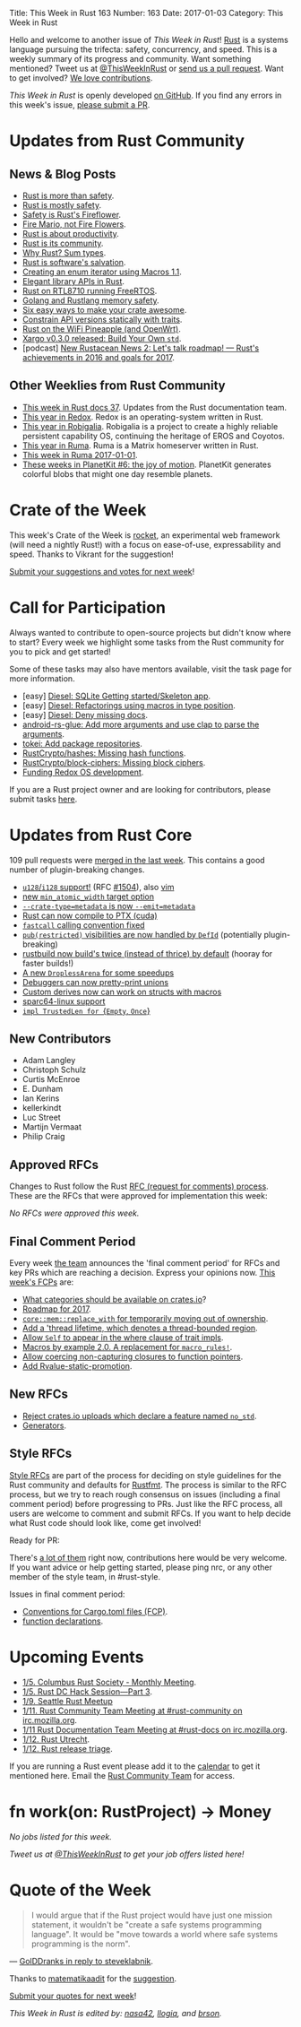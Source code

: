 Title: This Week in Rust 163
Number: 163
Date: 2017-01-03
Category: This Week in Rust

Hello and welcome to another issue of *This Week in Rust*!
[Rust](http://rust-lang.org) is a systems language pursuing the trifecta: safety, concurrency, and speed.
This is a weekly summary of its progress and community.
Want something mentioned? Tweet us at [@ThisWeekInRust](https://twitter.com/ThisWeekInRust) or [send us a pull request](https://github.com/cmr/this-week-in-rust).
Want to get involved? [We love contributions](https://github.com/rust-lang/rust/blob/master/CONTRIBUTING.md).

*This Week in Rust* is openly developed [on GitHub](https://github.com/cmr/this-week-in-rust).
If you find any errors in this week's issue, [please submit a PR](https://github.com/cmr/this-week-in-rust/pulls).


# Updates from Rust Community

## News & Blog Posts

* [Rust is more than safety](http://words.steveklabnik.com/rust-is-more-than-safety).
* [Rust is mostly safety](https://graydon2.dreamwidth.org/247406.html).
* [Safety is Rust's Fireflower](https://thefeedbackloop.xyz/safety-is-rusts-fireflower/).
* [Fire Mario, not Fire Flowers](http://words.steveklabnik.com/fire-mario-not-fire-flowers).
* [Rust is about productivity](http://www.ncameron.org/blog/rust-is-about-productivity/).
* [Rust is its community](https://mgattozzi.com/rust-is).
* [Why Rust? Sum types](https://insanitybit.github.io/2016/12/28/why-rust-sum-types).
* [Rust is software's salvation](https://redox-os.org/news/rust-is-softwares-salvation-17/).
* [Creating an enum iterator using Macros 1.1](https://cbreeden.github.io/Macros11/).
* [Elegant library APIs in Rust](https://scribbles.pascalhertleif.de/elegant-apis-in-rust.html).
* [Rust on RTL8710 running FreeRTOS](https://polyfractal.com/post/rustl8710/).
* [Golang and Rustlang memory safety](https://insanitybit.github.io/2016/12/28/golang-and-rustlang-memory-safety).
* [Six easy ways to make your crate awesome](http://www.integer32.com/2016/12/27/how-to-make-your-crate-awesome.html).
* [Constrain API versions statically with traits](https://maikklein.github.io/post/version-trait/).
* [Rust on the WiFi Pineapple (and OpenWrt)](http://nitschinger.at/Rust-on-the-Wifi-Pineapple-and-OpenWRT/).
* [Xargo v0.3.0 released: Build Your Own `std`](https://users.rust-lang.org/t/xargo-v0-3-0-released-build-your-own-std/8571).
* [podcast] [New Rustacean News 2: Let's talk roadmap! — Rust's achievements in 2016 and goals for 2017](http://www.newrustacean.com/show_notes/news/_2/index.html).

## Other Weeklies from Rust Community

* [This week in Rust docs 37](https://guillaumegomez.github.io/this-week-in-rust-docs/blog/this-week-in-rust-docs-37). Updates from the Rust documentation team.
* [This year in Redox](http://www.redox-os.org/news/this-year-in-redox-18/). Redox is an operating-system written in Rust.
* [This year in Robigalia](https://robigalia.org/blog/2016/12/27/this-year-in-robigalia.html). Robigalia is a project to create a highly reliable persistent capability OS, continuing the heritage of EROS and Coyotos.
* [This year in Ruma](https://www.ruma.io/news/this-year-in-ruma-2016-12-31/). Ruma is a Matrix homeserver written in Rust.
* [This week in Ruma 2017-01-01](https://www.ruma.io/news/this-week-in-ruma-2017-01-01/).
* [These weeks in PlanetKit #6: the joy of motion](https://jeffparsons.github.io/2016/12/30/movement/). PlanetKit generates colorful blobs that might one day resemble planets.

# Crate of the Week

This week's Crate of the Week is [rocket](https://crates.io/crates/rocket), an experimental web framework (will need a nightly Rust!) with a focus on ease-of-use, expressability and speed. Thanks to Vikrant for the suggestion!

[Submit your suggestions and votes for next week][submit_crate]!

[submit_crate]: https://users.rust-lang.org/t/crate-of-the-week/2704

# Call for Participation

Always wanted to contribute to open-source projects but didn't know where to start?
Every week we highlight some tasks from the Rust community for you to pick and get started!

Some of these tasks may also have mentors available, visit the task page for more information.

* [easy] [Diesel: SQLite Getting started/Skeleton app](https://github.com/diesel-rs/diesel/issues/376).
* [easy] [Diesel: Refactorings using macros in type position](https://github.com/diesel-rs/diesel/issues/521).
* [easy] [Diesel: Deny missing docs](https://github.com/diesel-rs/diesel/issues/563).
* [android-rs-glue: Add more arguments and use clap to parse the arguments](https://github.com/tomaka/android-rs-glue/issues/115).
* [tokei: Add package repositories](https://github.com/Aaronepower/tokei/issues/92).
* [RustCrypto/hashes: Missing hash functions](https://github.com/RustCrypto/hashes/issues/1).
* [RustCrypto/block-ciphers: Missing block ciphers](https://github.com/RustCrypto/block-ciphers/issues/1).
* [Funding Redox OS development](https://www.reddit.com/r/rust/comments/5klu34/funding_redox_os_development/).

If you are a Rust project owner and are looking for contributors, please submit tasks [here][guidelines].

[guidelines]: https://users.rust-lang.org/t/twir-call-for-participation/4821

# Updates from Rust Core

109 pull requests were [merged in the last week][merged]. This contains a good number of plugin-breaking changes.

[merged]: https://github.com/issues?q=is%3Apr+org%3Arust-lang+is%3Amerged+merged%3A2016-12-26..2016-01-02

* [`u128`/`i128` support!](https://github.com/rust-lang/rust/pull/38482) (RFC [#1504](https://github.com/rust-lang/rfcs/blob/master/text/1504-int128.md)), also [vim](https://github.com/rust-lang/rust.vim/pull/133)
* [new `min_atomic_width` target option](https://github.com/rust-lang/rust/pull/38579)
* [`--crate-type=metadata` is now `--emit=metadata`](https://github.com/rust-lang/rust/pull/38571)
* [Rust can now compile to PTX (cuda)](https://github.com/rust-lang/rust/pull/38559)
* [`fastcall` calling convention fixed](https://github.com/rust-lang/rust/pull/38542)
* [`pub(restricted)` visibilities are now handled by `DefId`](https://github.com/rust-lang/rust/pull/38490) (potentially plugin-breaking)
* [rustbuild now build's twice (instead of thrice) by default](https://github.com/rust-lang/rust/pull/38631) (hooray for faster builds!)
* [A new `DroplessArena` for some speedups](https://github.com/rust-lang/rust/pull/38653)
* [Debuggers can now pretty-print unions](https://github.com/rust-lang/rust/pull/38753)
* [Custom derives now can work on structs with macros](https://github.com/rust-lang/rust/pull/38737)
* [sparc64-linux support](https://github.com/rust-lang/rust/pull/38726)
* [`impl TrustedLen for `{`Empty`, `Once`}](https://github.com/rust-lang/rust/pull/38713)

## New Contributors

* Adam Langley
* Christoph Schulz
* Curtis McEnroe
* E. Dunham
* Ian Kerins
* kellerkindt
* Luc Street
* Martijn Vermaat
* Philip Craig

## Approved RFCs

Changes to Rust follow the Rust [RFC (request for comments)
process](https://github.com/rust-lang/rfcs#rust-rfcs). These
are the RFCs that were approved for implementation this week:

*No RFCs were approved this week.*

## Final Comment Period

Every week [the team](https://www.rust-lang.org/team.html) announces the
'final comment period' for RFCs and key PRs which are reaching a
decision. Express your opinions now. [This week's FCPs][fcp] are:

[fcp]: https://github.com/rust-lang/rfcs/labels/final-comment-period

* [What categories should be available on crates.io](https://github.com/rust-lang/crates.io/pull/488)?
* [Roadmap for 2017](https://github.com/rust-lang/rfcs/pull/1774).
* [`core::mem::replace_with` for temporarily moving out of ownership](https://github.com/rust-lang/rfcs/pull/1736).
* [Add a 'thread lifetime, which denotes a thread-bounded region](https://github.com/rust-lang/rfcs/pull/1705).
* [Allow `Self` to appear in the where clause of trait impls](https://github.com/rust-lang/rfcs/pull/1647).
* [Macros by example 2.0. A replacement for `macro_rules!`](https://github.com/rust-lang/rfcs/pull/1584).
* [Allow coercing non-capturing closures to function pointers](https://github.com/rust-lang/rfcs/pull/1558).
* [Add Rvalue-static-promotion](https://github.com/rust-lang/rfcs/pull/1414).

## New RFCs

* [Reject crates.io uploads which declare a feature named `no_std`](https://github.com/rust-lang/rfcs/pull/1841).
* [Generators](https://github.com/rust-lang/rfcs/pull/1832).

## Style RFCs

[Style RFCs](https://github.com/rust-lang-nursery/fmt-rfcs) are part of the process for deciding on style guidelines for the Rust community and defaults for [Rustfmt](https://github.com/rust-lang-nursery/rustfmt). The process is similar to the RFC process, but we try to reach rough consensus on issues (including a final comment period) before progressing to PRs. Just like the RFC process, all users are welcome to comment and submit RFCs. If you want to help decide what Rust code should look like, come get involved!

Ready for PR:

There's [a lot of them](https://github.com/rust-lang-nursery/fmt-rfcs/issues?q=is%3Aopen+is%3Aissue+label%3Aready-for-PR) right now, contributions here would be very welcome. If you want advice or help getting started, please ping nrc, or any other member of the style team, in #rust-style.

Issues in final comment period:

* [Conventions for Cargo.toml files (FCP)](https://github.com/rust-lang-nursery/fmt-rfcs/pull/41).
* [function declarations](https://github.com/rust-lang-nursery/fmt-rfcs/issues/39).

# Upcoming Events


* [1/5. Columbus Rust Society - Monthly Meeting](https://www.meetup.com/columbus-rs/events/236137922/).
* [1/5. Rust DC Hack Session—Part 3](https://www.meetup.com/RustDC/events/236141535/).
* [1/9. Seattle Rust Meetup](https://www.meetup.com/Seattle-Rust-Meetup/events/236209293/)
* [1/11. Rust Community Team Meeting at #rust-community on irc.mozilla.org](https://chat.mibbit.com/?server=irc.mozilla.org&channel=%23rust-community).
* [1/11 Rust Documentation Team Meeting at #rust-docs on irc.mozilla.org](https://chat.mibbit.com/?server=irc.mozilla.org&channel=%23rust-docs).
* [1/12. Rust Utrecht](https://www.meetup.com/Rust-Utrecht/events/235444678/).
* [1/12. Rust release triage](https://internals.rust-lang.org/t/release-cycle-triage-proposal/3544).


If you are running a Rust event please add it to the [calendar] to get
it mentioned here. Email the [Rust Community Team][community] for access.

[calendar]: https://www.google.com/calendar/embed?src=apd9vmbc22egenmtu5l6c5jbfc%40group.calendar.google.com
[community]: mailto:community-team@rust-lang.org

# fn work(on: RustProject) -> Money

*No jobs listed for this week.*

*Tweet us at [@ThisWeekInRust](https://twitter.com/ThisWeekInRust) to get your job offers listed here!*

# Quote of the Week

> I would argue that if the Rust project would have just one mission statement, it wouldn't be "create a safe systems programming language". It would be "move towards a world where safe systems programming is the norm".

— [GolDDranks in reply to steveklabnik](https://news.ycombinator.com/item?id=13277096).

Thanks to [matematikaadit](https://users.rust-lang.org/users/matematikaadit) for the [suggestion](https://users.rust-lang.org/t/twir-quote-of-the-week/328/338).

[Submit your quotes for next week][submit]!

[submit]: http://users.rust-lang.org/t/twir-quote-of-the-week/328

*This Week in Rust is edited by: [nasa42](https://github.com/nasa42), [llogiq](https://github.com/llogiq), and [brson](https://github.com/brson).*
